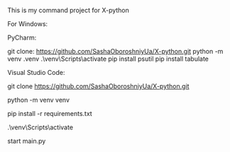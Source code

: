This is my command project for X-python

For Windows:

PyCharm:

git clone: https://github.com/SashaOboroshniyUa/X-python.git
python -m venv .venv
.\venv\Scripts\activate
pip install psutil
pip install tabulate

Visual Studio Code:

git clone https://github.com/SashaOboroshniyUa/X-python.git

python -m venv venv

pip install -r requirements.txt

.\venv\Scripts\activate

start main.py
